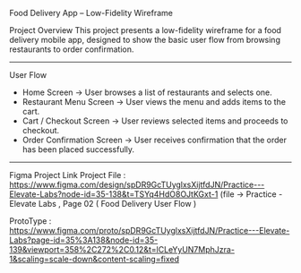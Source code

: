 Food Delivery App – Low-Fidelity Wireframe

Project Overview
This project presents a low-fidelity wireframe for a food delivery mobile app, designed to show the basic user flow from browsing restaurants to order confirmation.

---

User Flow
- Home Screen → User browses a list of restaurants and selects one.  
- Restaurant Menu Screen → User views the menu and adds items to the cart.  
- Cart / Checkout Screen → User reviews selected items and proceeds to checkout.  
- Order Confirmation Screen → User receives confirmation that the order has been placed successfully.

---


Figma Project Link
Project File : https://www.figma.com/design/spDR9GcTUyglxsXijtfdJN/Practice---Elevate-Labs?node-id=35-138&t=TSYq4HdO8OJtKGxt-1
(file -> Practice - Elevate Labs , Page 02 ( Food Delivery User Flow )

ProtoType : https://www.figma.com/proto/spDR9GcTUyglxsXijtfdJN/Practice---Elevate-Labs?page-id=35%3A138&node-id=35-139&viewport=358%2C272%2C0.12&t=lCLeYyUN7MphJzra-1&scaling=scale-down&content-scaling=fixed
